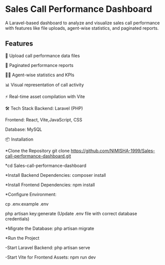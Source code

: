 

# Sales Call Performance Dashboard

A Laravel-based dashboard to analyze and visualize sales call performance with features like file uploads, agent-wise statistics, and paginated reports.

## Features
📂 Upload call performance data files

📑 Paginated performance reports

👨‍💼 Agent-wise statistics and KPIs

📊 Visual representation of call activity

⚡ Real-time asset compilation with Vite


🛠️ Tech Stack
Backend: Laravel (PHP)

Frontend: React, Vite,JavaScript, CSS

Database: MySQL 

📦 Installation

*Clone the Repository
git clone https://github.com/NIMISHA-1999/Sales-call-performance-dashboard.git

*cd Sales-call-performance-dashboard

*Install Backend Dependencies:
composer install

*Install Frontend Dependencies:
npm install

*Configure Environment:

cp .env.example .env

php artisan key:generate
(Update .env file with correct database credentials)

*Migrate the Database:
php artisan migrate

*Run the Project

-Start Laravel Backend: php artisan serve

-Start Vite for Frontend Assets: npm run dev








